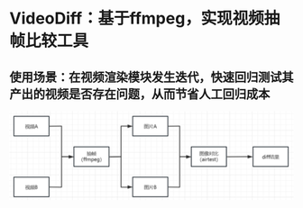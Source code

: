 # VideoDiff：基于ffmpeg，实现视频抽帧比较工具
## 使用场景：在视频渲染模块发生迭代，快速回归测试其产出的视频是否存在问题，从而节省人工回归成本
![alt 属性文本](https://github.com/jiangliuer32/Image/blob/d8d6394099ece859689e9e4a7c6d3d1fb348f9f7/iamge/diffProcess.png)